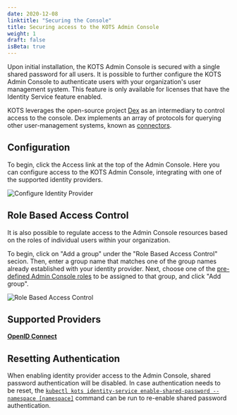 ```yaml
---
date: 2020-12-08
linktitle: "Securing the Console"
title: Securing access to the KOTS Admin Console
weight: 1
draft: false
isBeta: true
---
```


Upon initial installation, the KOTS Admin Console is secured with a single shared password for all users.
It is possible to further configure the KOTS Admin Console to authenticate users with your organization's user management system.
This feature is only available for licenses that have the Identity Service feature enabled.

KOTS leverages the open-source project [Dex](https://dexidp.io/) as an intermediary to control access to the console.
Dex implements an array of protocols for querying other user-management systems, known as [connectors](https://dexidp.io/docs/connectors/).

## Configuration

To begin, click the Access link at the top of the Admin Console.
Here you can configure access to the KOTS Admin Console, integrating with one of the supported identity providers.

![Configure Identity Provider](/images/access-identity.png)

## Role Based Access Control

It is also possible to regulate access to the Admin Console resources based on the roles of individual users within your organization.

To begin, click on "Add a group" under the "Role Based Access Control" secion.
Then, enter a group name that matches one of the group names already established with your identity provider.
Next, choose one of the [pre-defined Admin Console roles](/kotsadm/access/admin-console-roles/) to be assigned to that group, and click "Add group".

![Role Based Access Control](/images/identity-service-kotsadm-rbac.png)

## Supported Providers

**[OpenID Connect](https://openid.net/connect/)**

## Resetting Authentication

When enabling identity provider access to the Admin Console, shared password authentication will be disabled.
In case authentication needs to be reset, the [`kubectl kots identity-service enable-shared-password --namespace [namespace]`](/kots-cli/identity-service/enable-shared-password/) command can be run to re-enable shared password authentication.
